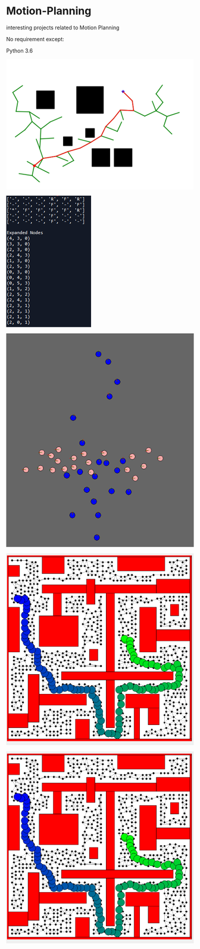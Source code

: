 # Motion-Planning

interesting projects related to Motion Planning

No requirement except:

Python 3.6

![image4](https://github.com/SidSong01/Motion-Planning/blob/master/RRT/RRT.png)

![image1](https://github.com/SidSong01/Motion-Planning/blob/master/Discrete%20Planning%20with%20Astar/example.png)

![image2](https://github.com/SidSong01/Motion-Planning/blob/master/Sampling-Based%20Local%20Navigation/example.png)

![image3](https://github.com/SidSong01/Motion-Planning/blob/master/Sampling-Based%20Navigation%20with%20PRM/example.png)

![image3](https://github.com/SidSong01/Motion-Planning/blob/master/Sampling-Based%20Navigation%20with%20PRM/example.png)

